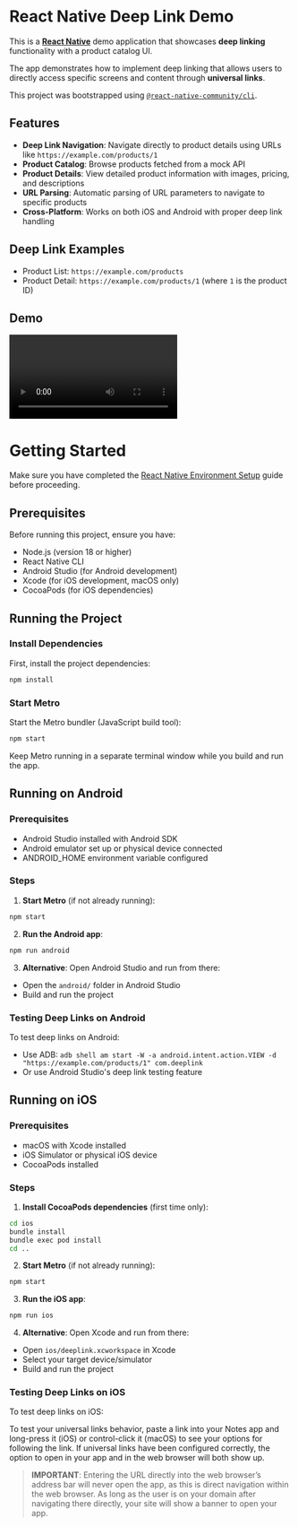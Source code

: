# React Native Deep Link Demo

This is a [**React Native**](https://reactnative.dev) demo application that showcases **deep linking** functionality with a product catalog UI.

The app demonstrates how to implement deep linking that allows users to directly access specific screens and content through **universal links**.

This project was bootstrapped using [`@react-native-community/cli`](https://github.com/react-native-community/cli).

## Features

- **Deep Link Navigation**: Navigate directly to product details using URLs like `https://example.com/products/1`
- **Product Catalog**: Browse products fetched from a mock API
- **Product Details**: View detailed product information with images, pricing, and descriptions
- **URL Parsing**: Automatic parsing of URL parameters to navigate to specific products
- **Cross-Platform**: Works on both iOS and Android with proper deep link handling

## Deep Link Examples

- Product List: `https://example.com/products`
- Product Detail: `https://example.com/products/1` (where `1` is the product ID)

## Demo

![Android Demo](android-demo.webm)

# Getting Started

Make sure you have completed the [React Native Environment Setup](https://reactnative.dev/docs/environment-setup) guide before proceeding.

## Prerequisites

Before running this project, ensure you have:

- Node.js (version 18 or higher)
- React Native CLI
- Android Studio (for Android development)
- Xcode (for iOS development, macOS only)
- CocoaPods (for iOS dependencies)

## Running the Project

### Install Dependencies

First, install the project dependencies:

```sh
npm install
```

### Start Metro

Start the Metro bundler (JavaScript build tool):

```sh
npm start
```

Keep Metro running in a separate terminal window while you build and run the app.

## Running on Android

### Prerequisites

- Android Studio installed with Android SDK
- Android emulator set up or physical device connected
- ANDROID_HOME environment variable configured

### Steps

1. **Start Metro** (if not already running):

```sh
npm start
```

2. **Run the Android app**:

```sh
npm run android
```

3. **Alternative**: Open Android Studio and run from there:

- Open the `android/` folder in Android Studio
- Build and run the project

### Testing Deep Links on Android

To test deep links on Android:

- Use ADB: `adb shell am start -W -a android.intent.action.VIEW -d "https://example.com/products/1" com.deeplink`
- Or use Android Studio's deep link testing feature

## Running on iOS

### Prerequisites

- macOS with Xcode installed
- iOS Simulator or physical iOS device
- CocoaPods installed

### Steps

1. **Install CocoaPods dependencies** (first time only):

```sh
cd ios
bundle install
bundle exec pod install
cd ..
```

2. **Start Metro** (if not already running):

```sh
npm start
```

3. **Run the iOS app**:

```sh
npm run ios
```

4. **Alternative**: Open Xcode and run from there:

- Open `ios/deeplink.xcworkspace` in Xcode
- Select your target device/simulator
- Build and run the project

### Testing Deep Links on iOS

To test deep links on iOS:

To test your universal links behavior, paste a link into your Notes app and long-press it (iOS) or control-click it (macOS) to see your options for following the link. If universal links have been configured correctly, the option to open in your app and in the web browser will both show up.

> **IMPORTANT**: Entering the URL directly into the web browser’s address bar will never open the app, as this is direct navigation within the web browser. As long as the user is on your domain after navigating there directly, your site will show a banner to open your app.
